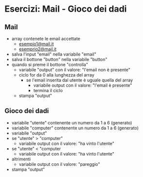 # Esercizi: Mail - Gioco dei dadi

## Mail

- array contenete le email accettate
    - esempio1@mail.it
    - esemprio2@mail.it
- salva l'input "email" nella variabile "email"
- salva il bottone "button" nella variabile "button"
- quando si preme il bottone "controlla"
    - variabile "output" con il valore: "l'email non è presente"
    - ciclo for da 0 alla lunghezza del array
        - se l'email inserita dal utente è uguale quella del array
            - variabile output con il valore: "l'email è presente"
            - termina il ciclo
    - stampa "output"

## Gioco dei dadi

- variabile "utente" contenente un numero da 1 a 6 (generato)
- variabile "computer" contenente un numero da 1 a 6 (generato)
- variabile "output"
- se "utente" > "computer"
    - variabile output con il valore: "ha vinto l'utente"
- se "utente" < "computer
    - variabile output con il valore: "ha vinto l'utente"
- altrimenti
    - variabile output con il valore: "pareggio"
- stampa "output"
